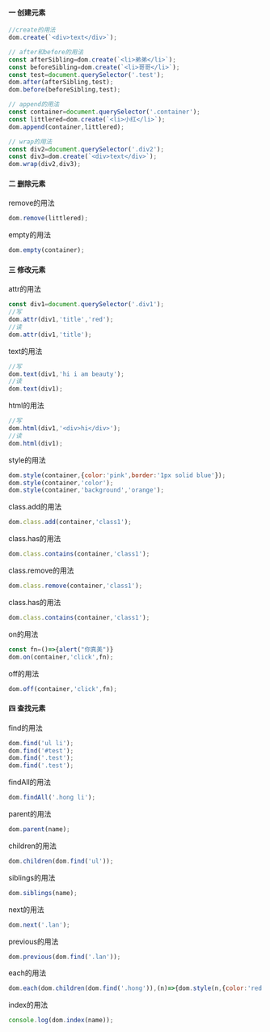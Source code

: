 #### 一 创建元素

```javascript
//create的用法
dom.create(`<div>text</div>`);
```



```javascript
// after和before的用法
const afterSibling=dom.create(`<li>弟弟</li>`);
const beforeSibling=dom.create(`<li>哥哥</li>`);
const test=document.querySelector('.test');
dom.after(afterSibling,test);
dom.before(beforeSibling,test);
```



```javascript
// append的用法
const container=document.querySelector('.container');
const littlered=dom.create(`<li>小红</li>`);
dom.append(container,littlered);
```



```javascript
// wrap的用法
const div2=document.querySelector('.div2');
const div3=dom.create(`<div>text</div>`);
dom.wrap(div2,div3);
```
#### 二 删除元素

remove的用法
```javascript
dom.remove(littlered);
```


empty的用法
```javascript
dom.empty(container);
```
#### 三 修改元素

attr的用法
```javascript
const div1=document.querySelector('.div1');
//写
dom.attr(div1,'title','red');
//读
dom.attr(div1,'title');
```


text的用法
```javascript
//写
dom.text(div1,'hi i am beauty');
//读
dom.text(div1);
```


html的用法
```javascript
//写
dom.html(div1,'<div>hi</div>');
//读
dom.html(div1);
```


style的用法
```javascript
dom.style(container,{color:'pink',border:'1px solid blue'});
dom.style(container,'color');
dom.style(container,'background','orange');
```


class.add的用法
```javascript
dom.class.add(container,'class1');
```


class.has的用法
```javascript
dom.class.contains(container,'class1');
```


class.remove的用法
```javascript
dom.class.remove(container,'class1');
```


class.has的用法
```javascript
dom.class.contains(container,'class1');
```


on的用法
```javascript
const fn=()=>{alert("你真美")}
dom.on(container,'click',fn);
```


off的用法
```javascript
dom.off(container,'click',fn);
```
#### 四 查找元素

find的用法
```javascript
dom.find('ul li');
dom.find('#test');
dom.find('.test');
dom.find('.test');
```


findAll的用法
```javascript
dom.findAll('.hong li');
```


parent的用法
```javascript
dom.parent(name);
```


children的用法
```javascript
dom.children(dom.find('ul'));
```


siblings的用法
```javascript
dom.siblings(name);
```


next的用法
```javascript
dom.next('.lan');
```


previous的用法
```javascript
dom.previous(dom.find('.lan'));
```


each的用法
```javascript
dom.each(dom.children(dom.find('.hong')),(n)=>{dom.style(n,{color:'red'})});
```


index的用法
```javascript
console.log(dom.index(name));
```
